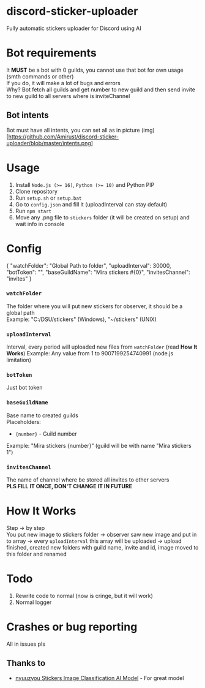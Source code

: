 # discord-sticker-uploader
Fully automatic stickers uploader for Discord using AI

# Bot requirements
It **MUST** be a bot with 0 guilds, you cannot use that bot for own usage (smth commands or other)<br>
If you do, it will make a lot of bugs and errors<br>
Why? Bot fetch all guilds and get number to new guild and then send invite to new guild to all servers where is inviteChannel<br>

## Bot intents
Bot must have all intents, you can set all as in picture
(img)[https://github.com/Amirust/discord-sticker-uploader/blob/master/intents.png]

# Usage
1. Install `Node.js (>= 16)`, `Python (>= 10)` and Python PIP
2. Clone repository
3. Run `setup.sh` or `setup.bat`
4. Go to `config.json` and fill it (uploadInterval can stay default)
5. Run `npm start`
6. Move any .png file to `stickers` folder (it will be created on setup) and wait info in console

# Config
{
"watchFolder": "Global Path to folder",
"uploadInterval": 30000,
"botToken": "",
"baseGuildName": "Mira stickers #{0}",
"invitesChannel": "invites"
}

### `watchFolder`
The folder where you will put new stickers for observer, it should be a global path<br>
Example: "C:/DSU/stickers" (Windows), "~/stickers" (UNIX)

### `uploadInterval`
Interval, every period will uploaded new files from `watchFolder` (read **How It Works**)
Example: Any value from 1 to 9007199254740991 (node.js limitation)

### `botToken`
Just bot token

### `baseGuildName`
Base name to created guilds<br>
Placeholders:
- `{number}` - Guild number

Example: "Mira stickers {number}" (guild will be with name "Mira stickers 1")

### `invitesChannel`
The name of channel where be stored all invites to other servers<br>
**PLS FILL IT ONCE, DON'T CHANGE IT IN FUTURE**

# How It Works
Step -> by step<br>
You put new image to stickers folder -> observer saw new image and put in to array -> every `uploadInterval` this array will be uploaded -> upload finished, created new folders with guild name, invite and id, image moved to this folder and renamed

# Todo
1. Rewrite code to normal (now is cringe, but it will work)
2. Normal logger

# Crashes or bug reporting
All in issues pls

## Thanks to
- [nyuuzyou Stickers Image Classification AI Model](https://huggingface.co/nyuuzyou/stickers) - For great model